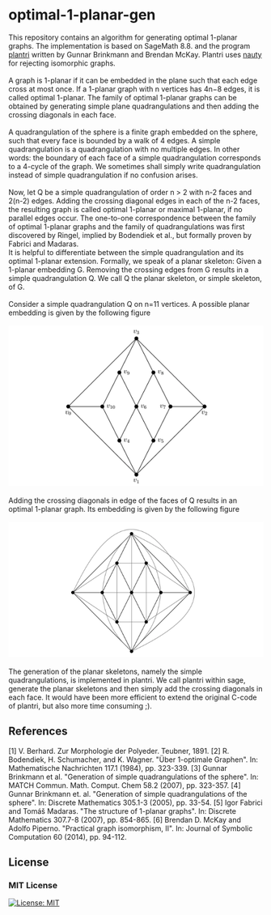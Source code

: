 # optimal-1-planar-gen

This repository contains an algorithm for generating optimal 1-planar graphs. The implementation is based on SageMath 8.8. and the program [plantri](https://users.cecs.anu.edu.au/~bdm/plantri/) written by Gunnar Brinkmann and Brendan McKay. Plantri uses [nauty](http://pallini.di.uniroma1.it/) for rejecting isomorphic graphs.
<br/>
<br/>
A graph is 1-planar if it can be embedded in the plane such that each edge cross at most once. If a 1-planar graph with n vertices has 4n−8 edges, it is called optimal
1-planar. The family of optimal 1-planar graphs can be obtained by generating simple plane quadrangulations and then adding the crossing diagonals in each face.
<br/>
<br/>
A quadrangulation of the sphere is a finite graph embedded on the sphere, such that every face is bounded by a walk of 4 edges. A simple quadrangulation is a quadrangulation with no multiple edges. In other words: the boundary of each face of a simple quadrangulation corresponds to a 4-cycle of the graph. We sometimes shall simply write quadrangulation instead of simple quadrangulation if no confusion arises.
<br/>
<br/>
Now, let Q be a simple quadrangulation of order n > 2 with n-2 faces and 2(n-2) edges. Adding the crossing diagonal edges in each of the n-2 faces, the resulting graph is called optimal 1-planar or maximal 1-planar, if no parallel edges occur. The one-to-one correspondence between the family of optimal 1-planar graphs and the family of quadrangulations was first discovered by Ringel, implied by Bodendiek et al., but formally proven by Fabrici and Madaras.
<br/>
It is helpful to differentiate between the simple quadrangulation and its optimal 1-planar extension. Formally, we speak of a planar skeleton:
Given a 1-planar embedding G. Removing the crossing edges from G results in a simple quadrangulation Q. We call Q the planar skeleton, or simple skeleton, of G.
<br/>
<br/>
Consider a simple quadrangulation Q on n=11 vertices. A possible planar embedding is given by the following figure
<br/>
<br/>
![](readme_img/simpleQuadrangulation11.png)
<br/>
<br/>
Adding the crossing diagonals in edge of the faces of Q results in an optimal 1-planar graph. Its embedding is given by the following figure
<br/>
<br/>
![](readme_img/optimal1Planar11.png)
<br/>
<br/>
The generation of the planar skeletons, namely the simple quadrangulations, is implemented in plantri. We call plantri within sage, generate the planar skeletons and then simply add the crossing diagonals in each face. It would have been more efficient to extend the original C-code of plantri, but also more time consuming ;).

## References

[1] V. Berhard. Zur Morphologie der Polyeder. Teubner, 1891.
[2] R. Bodendiek, H. Schumacher, and K. Wagner. "Über 1-optimale Graphen". In: Mathematische Nachrichten 117.1 (1984), pp. 323-339.
[3] Gunnar Brinkmann et al. "Generation of simple quadrangulations of the sphere". In: MATCH Commun. Math. Comput. Chem 58.2 (2007), pp. 323-357.
[4] Gunnar Brinkmann et. al. "Generation of simple quadrangulations of the sphere". In: Discrete Mathematics 305.1-3 (2005), pp. 33-54.
[5] Igor Fabrici and Tomáš Madaras. "The structure of 1-planar graphs". In: Discrete Mathematics 307.7-8 (2007), pp. 854-865.
[6] Brendan D. McKay and Adolfo Piperno. "Practical graph isomorphism, II". In: Journal of Symbolic Computation 60 (2014), pp. 94-112.

## License
### MIT License
[![License: MIT](https://img.shields.io/badge/License-MIT-green.svg)](https://opensource.org/licenses/MIT)